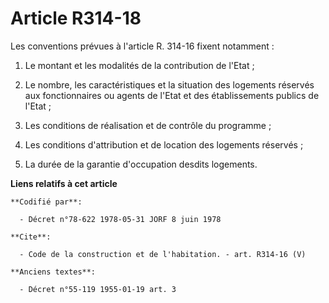 # Article R314-18

Les conventions prévues à l'article R. 314-16 fixent notamment : 

1. Le montant et les modalités de la contribution de l'Etat ; 

2. Le nombre, les caractéristiques et la situation des logements réservés aux fonctionnaires ou agents de l'Etat et des
établissements publics de l'Etat ; 

3. Les conditions de réalisation et de contrôle du programme ; 

4. Les conditions d'attribution et de location des logements réservés ; 

5. La durée de la garantie d'occupation desdits logements.

**Liens relatifs à cet article**

	**Codifié par**:

	  - Décret n°78-622 1978-05-31 JORF 8 juin 1978

	**Cite**:

	  - Code de la construction et de l'habitation. - art. R314-16 (V)

	**Anciens textes**:

	  - Décret n°55-119 1955-01-19 art. 3
